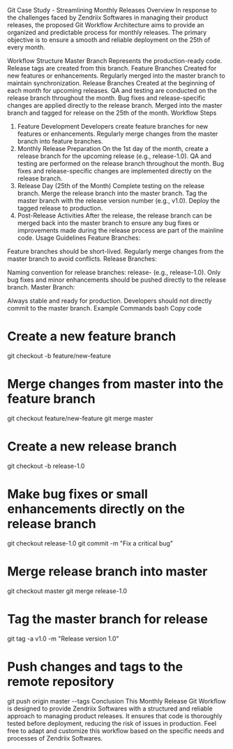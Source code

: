Git Case Study - Streamlining Monthly Releases
Overview
In response to the challenges faced by Zendriix Softwares in managing their product releases, the proposed Git Workflow Architecture aims to provide an organized and predictable process for monthly releases. The primary objective is to ensure a smooth and reliable deployment on the 25th of every month.

Workflow Structure
Master Branch
Represents the production-ready code.
Release tags are created from this branch.
Feature Branches
Created for new features or enhancements.
Regularly merged into the master branch to maintain synchronization.
Release Branches
Created at the beginning of each month for upcoming releases.
QA and testing are conducted on the release branch throughout the month.
Bug fixes and release-specific changes are applied directly to the release branch.
Merged into the master branch and tagged for release on the 25th of the month.
Workflow Steps
1. Feature Development
Developers create feature branches for new features or enhancements.
Regularly merge changes from the master branch into feature branches.
2. Monthly Release Preparation
On the 1st day of the month, create a release branch for the upcoming release (e.g., release-1.0).
QA and testing are performed on the release branch throughout the month.
Bug fixes and release-specific changes are implemented directly on the release branch.
3. Release Day (25th of the Month)
Complete testing on the release branch.
Merge the release branch into the master branch.
Tag the master branch with the release version number (e.g., v1.0).
Deploy the tagged release to production.
4. Post-Release Activities
After the release, the release branch can be merged back into the master branch to ensure any bug fixes or improvements made during the release process are part of the mainline code.
Usage Guidelines
Feature Branches:

Feature branches should be short-lived.
Regularly merge changes from the master branch to avoid conflicts.
Release Branches:

Naming convention for release branches: release-<version> (e.g., release-1.0).
Only bug fixes and minor enhancements should be pushed directly to the release branch.
Master Branch:

Always stable and ready for production.
Developers should not directly commit to the master branch.
Example Commands
bash
Copy code
# Create a new feature branch
git checkout -b feature/new-feature

# Merge changes from master into the feature branch
git checkout feature/new-feature
git merge master

# Create a new release branch
git checkout -b release-1.0

# Make bug fixes or small enhancements directly on the release branch
git checkout release-1.0
git commit -m "Fix a critical bug"

# Merge release branch into master
git checkout master
git merge release-1.0

# Tag the master branch for release
git tag -a v1.0 -m "Release version 1.0"

# Push changes and tags to the remote repository
git push origin master --tags
Conclusion
This Monthly Release Git Workflow is designed to provide Zendriix Softwares with a structured and reliable approach to managing product releases. It ensures that code is thoroughly tested before deployment, reducing the risk of issues in production. Feel free to adapt and customize this workflow based on the specific needs and processes of Zendriix Softwares.
